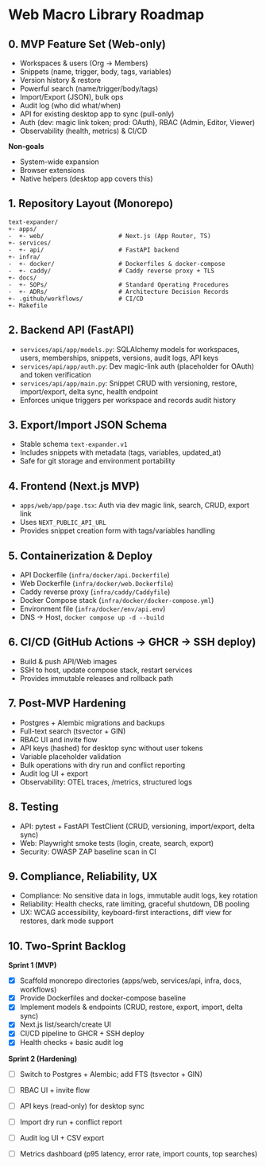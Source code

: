 # Web Macro Library Roadmap

## 0. MVP Feature Set (Web-only)
- Workspaces & users (Org -> Members)
- Snippets (name, trigger, body, tags, variables)
- Version history & restore
- Powerful search (name/trigger/body/tags)
- Import/Export (JSON), bulk ops
- Audit log (who did what/when)
- API for existing desktop app to sync (pull-only)
- Auth (dev: magic link token; prod: OAuth), RBAC (Admin, Editor, Viewer)
- Observability (health, metrics) & CI/CD

**Non-goals**
- System-wide expansion
- Browser extensions
- Native helpers (desktop app covers this)

## 1. Repository Layout (Monorepo)
```
text-expander/
+- apps/
-  +- web/                     # Next.js (App Router, TS)
+- services/
-  +- api/                     # FastAPI backend
+- infra/
-  +- docker/                  # Dockerfiles & docker-compose
-  +- caddy/                   # Caddy reverse proxy + TLS
+- docs/
-  +- SOPs/                    # Standard Operating Procedures
-  +- ADRs/                    # Architecture Decision Records
+- .github/workflows/          # CI/CD
+- Makefile
```

## 2. Backend API (FastAPI)
- `services/api/app/models.py`: SQLAlchemy models for workspaces, users, memberships, snippets, versions, audit logs, API keys
- `services/api/app/auth.py`: Dev magic-link auth (placeholder for OAuth) and token verification
- `services/api/app/main.py`: Snippet CRUD with versioning, restore, import/export, delta sync, health endpoint
- Enforces unique triggers per workspace and records audit history

## 3. Export/Import JSON Schema
- Stable schema `text-expander.v1`
- Includes snippets with metadata (tags, variables, updated_at)
- Safe for git storage and environment portability

## 4. Frontend (Next.js MVP)
- `apps/web/app/page.tsx`: Auth via dev magic link, search, CRUD, export link
- Uses `NEXT_PUBLIC_API_URL`
- Provides snippet creation form with tags/variables handling

## 5. Containerization & Deploy
- API Dockerfile (`infra/docker/api.Dockerfile`)
- Web Dockerfile (`infra/docker/web.Dockerfile`)
- Caddy reverse proxy (`infra/caddy/Caddyfile`)
- Docker Compose stack (`infra/docker/docker-compose.yml`)
- Environment file (`infra/docker/env/api.env`)
- DNS -> Host, `docker compose up -d --build`

## 6. CI/CD (GitHub Actions -> GHCR -> SSH deploy)
- Build & push API/Web images
- SSH to host, update compose stack, restart services
- Provides immutable releases and rollback path

## 7. Post-MVP Hardening
- Postgres + Alembic migrations and backups
- Full-text search (tsvector + GIN)
- RBAC UI and invite flow
- API keys (hashed) for desktop sync without user tokens
- Variable placeholder validation
- Bulk operations with dry run and conflict reporting
- Audit log UI + export
- Observability: OTEL traces, /metrics, structured logs

## 8. Testing
- API: pytest + FastAPI TestClient (CRUD, versioning, import/export, delta sync)
- Web: Playwright smoke tests (login, create, search, export)
- Security: OWASP ZAP baseline scan in CI

## 9. Compliance, Reliability, UX
- Compliance: No sensitive data in logs, immutable audit logs, key rotation
- Reliability: Health checks, rate limiting, graceful shutdown, DB pooling
- UX: WCAG accessibility, keyboard-first interactions, diff view for restores, dark mode support
## 10. Two-Sprint Backlog
**Sprint 1 (MVP)**
- [x] Scaffold monorepo directories (apps/web, services/api, infra, docs, workflows)
- [x] Provide Dockerfiles and docker-compose baseline
- [x] Implement models & endpoints (CRUD, restore, export, import, delta sync)
- [x] Next.js list/search/create UI
- [x] CI/CD pipeline to GHCR + SSH deploy
- [x] Health checks + basic audit log

**Sprint 2 (Hardening)**
- [ ] Switch to Postgres + Alembic; add FTS (tsvector + GIN)
- [ ] RBAC UI + invite flow
- [ ] API keys (read-only) for desktop sync
- [ ] Import dry run + conflict report
- [ ] Audit log UI + CSV export
- [ ] Metrics dashboard (p95 latency, error rate, import counts, top searches)


